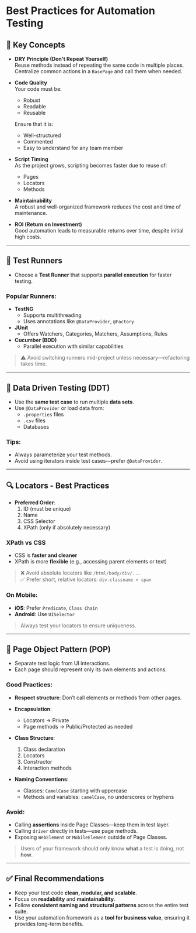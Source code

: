 # Best Practices for Automation Testing

## 📌 Key Concepts

- **DRY Principle (Don't Repeat Yourself)**  
  Reuse methods instead of repeating the same code in multiple places. Centralize common actions in a `BasePage` and call them when needed.

- **Code Quality**  
  Your code must be:
  - Robust  
  - Readable  
  - Reusable

  Ensure that it is:
  - Well-structured  
  - Commented  
  - Easy to understand for any team member

- **Script Timing**  
  As the project grows, scripting becomes faster due to reuse of:
  - Pages  
  - Locators  
  - Methods  

- **Maintainability**  
  A robust and well-organized framework reduces the cost and time of maintenance.

- **ROI (Return on Investment)**  
  Good automation leads to measurable returns over time, despite initial high costs.

---

## 🧪 Test Runners

- Choose a **Test Runner** that supports **parallel execution** for faster testing.

### Popular Runners:
- **TestNG**
  - Supports multithreading
  - Uses annotations like `@DataProvider`, `@Factory`
- **JUnit**
  - Offers Watchers, Categories, Matchers, Assumptions, Rules
- **Cucumber (BDD)**
  - Parallel execution with similar capabilities

> ⚠️ Avoid switching runners mid-project unless necessary—refactoring takes time.

---

## 🔄 Data Driven Testing (DDT)

- Use the **same test case** to run multiple **data sets**.
- Use `@DataProvider` or load data from:
  - `.properties` files  
  - `.csv` files  
  - Databases  

### Tips:
- Always parameterize your test methods.
- Avoid using iterators inside test cases—prefer `@DataProvider`.

---

## 🔍 Locators - Best Practices

- **Preferred Order**:
  1. ID (must be unique)
  2. Name
  3. CSS Selector
  4. XPath (only if absolutely necessary)

### XPath vs CSS
- CSS is **faster and cleaner**
- XPath is more **flexible** (e.g., accessing parent elements or text)

> ❌ Avoid absolute locators like `/html/body/div/...`  
> ✅ Prefer short, relative locators: `div.classname > span`

### On Mobile:
- **iOS**: Prefer `Predicate`, `Class Chain`  
- **Android**: Use `UISelector`

> Always test your locators to ensure uniqueness.

---

## 🧱 Page Object Pattern (POP)

- Separate test logic from UI interactions.
- Each page should represent only its own elements and actions.

### Good Practices:
- **Respect structure**: Don’t call elements or methods from other pages.
- **Encapsulation**:
  - Locators → Private  
  - Page methods → Public/Protected as needed
- **Class Structure**:
  1. Class declaration  
  2. Locators  
  3. Constructor  
  4. Interaction methods  

- **Naming Conventions**:
  - Classes: `CamelCase` starting with uppercase
  - Methods and variables: `camelCase`, no underscores or hyphens

### Avoid:
- Calling **assertions** inside Page Classes—keep them in test layer.
- Calling `driver` directly in tests—use page methods.
- Exposing `WebElement` or `MobileElement` outside of Page Classes.

> Users of your framework should only know **what** a test is doing, not **how**.

---

## ✅ Final Recommendations

- Keep your test code **clean, modular, and scalable**.
- Focus on **readability** and **maintainability**.
- Follow **consistent naming and structural patterns** across the entire test suite.
- Use your automation framework as a **tool for business value**, ensuring it provides long-term benefits.

